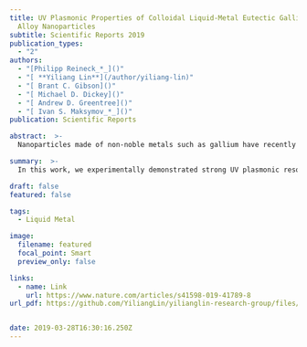 ```yaml
---
title: UV Plasmonic Properties of Colloidal Liquid-Metal Eutectic Gallium-Indium
  Alloy Nanoparticles
subtitle: Scientific Reports 2019
publication_types:
  - "2"
authors:
  - "[Philipp Reineck_*_]()"
  - "[ **Yiliang Lin**](/author/yiliang-lin)"
  - "[ Brant C. Gibson]()"
  - "[ Michael D. Dickey]()"
  - "[ Andrew D. Greentree]()"
  - "[ Ivan S. Maksymov_*_]()"
publication: Scientific Reports

abstract:  >-
  Nanoparticles made of non-noble metals such as gallium have recently attracted significant attention due to promising applications in UV plasmonics. To date, experiments have mostly focused on solid and liquid pure gallium particles immobilized on solid substrates. However, for many applications, colloidal liquid-metal nanoparticle solutions are vital. Here, we experimentally demonstrate strong UV plasmonic resonances of eutectic gallium-indium (EGaIn) liquid-metal alloy nanoparticles suspended in ethanol. We rationalise experimental results through a theoretical model based on Mie theory. Our results contribute to the understanding of UV plasmon resonances in colloidal liquid-metal EGaIn nanoparticle suspensions. They will also enable further research into emerging applications of UV plasmonics in biomedical imaging, sensing, stretchable electronics, photoacoustics, and electrochemistry.

summary:  >-
  In this work, we experimentally demonstrated strong UV plasmonic resonances of eutectic gallium-indium liquid-metal alloy nanoparticles suspended in ethanol. We rationalise experimental results through a theoretical model based on Mie theory.

draft: false
featured: false

tags:
  - Liquid Metal

image:
  filename: featured
  focal_point: Smart
  preview_only: false

links:
  - name: Link
    url: https://www.nature.com/articles/s41598-019-41789-8
url_pdf: https://github.com/YiliangLin/yilianglin-research-group/files/9946300/Reineck.et.al.-.2019.-.UV.plasmonic.properties.of.colloidal.liquid-metal.pdf


date: 2019-03-28T16:30:16.250Z
---
```


